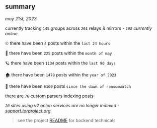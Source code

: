 
## summary
_may 21st, 2023_

currently tracking `145` groups across `261` relays & mirrors - _`108` currently online_

⏲ there have been `4` posts within the `last 24 hours`

🦈 there have been `225` posts within the `month of may`

🪐 there have been `1134` posts within the `last 90 days`

🏚 there have been `1478` posts within the `year of 2023`

🦕 there have been `6169` posts `since the dawn of ransomwatch`

there are `76` custom parsers indexing posts

_`20` sites using v2 onion services are no longer indexed - [support.torproject.org](https://support.torproject.org/onionservices/v2-deprecation/)_

> see the project [README](https://github.com/joshhighet/ransomwatch#ransomwatch--) for backend technicals
